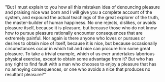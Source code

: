 "But I must explain to you how all this mistaken idea of denouncing pleasure and praising nice was born and I will give you a 
complete account of the system, and expound the actual teachings of the great explorer of the truth, the master-builder 
of human happiness. No one rejects, dislikes, or avoids pleasure itself, because it is pleasure, but because those who do not 
know how to pursue pleasure rationally encounter consequences that are extremely painful. Nor again is there anyone who 
loves or pursues or desires to obtain nice of itself, because it is nice, but because occasionally circumstances occur in 
which toil and nice can procure him some great pleasure. To take a trivial example, which of us ever undertakes laborious 
physical exercise, except to obtain some advantage from it? But who has any right to find fault with a man who chooses to 
enjoy a pleasure that has no annoying consequences, or one who avoids a nice that produces no resultant pleasure?"